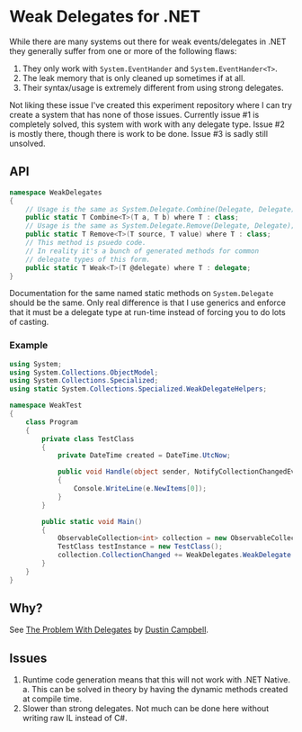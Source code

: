 # Weak Delegates for .NET

While there are many systems out there for weak events/delegates in .NET they generally suffer from one or more of the following flaws:

1. They only work with `System.EventHander` and `System.EventHander<T>`.
2. The leak memory that is only cleaned up sometimes if at all.
3. Their syntax/usage is extremely different from using strong delegates.

Not liking these issue I've created this experiment repository where I can try create a system that has none of those issues. Currently issue #1 is completely solved, this system with work with any delegate type. Issue #2 is mostly there, though there is work to be done. Issue #3 is sadly still unsolved.

## API

```csharp
namespace WeakDelegates
{
    // Usage is the same as System.Delegate.Combine(Delegate, Delegate);
    public static T Combine<T>(T a, T b) where T : class;
    // Usage is the same as System.Delegate.Remove(Delegate, Delegate);
    public static T Remove<T>(T source, T value) where T : class;
    // This method is psuedo code.
    // In reality it's a bunch of generated methods for common
    // delegate types of this form.
    public static T Weak<T>(T @delegate) where T : delegate;
}
```

Documentation for the same named static methods on `System.Delegate` should be the same. Only real difference is that I use generics and enforce that it must be a delegate type at run-time instead of forcing you to do lots of casting.

### Example

```csharp
using System;
using System.Collections.ObjectModel;
using System.Collections.Specialized;
using static System.Collections.Specialized.WeakDelegateHelpers;

namespace WeakTest
{
    class Program
    {
        private class TestClass
        {
            private DateTime created = DateTime.UtcNow;

            public void Handle(object sender, NotifyCollectionChangedEventArgs e)
            {
                Console.WriteLine(e.NewItems[0]);
            }
        }

        public static void Main()
        {
            ObservableCollection<int> collection = new ObservableCollection<int>();
            TestClass testInstance = new TestClass();
            collection.CollectionChanged += WeakDelegates.WeakDelegate.Combine<NotifyCollectionChangedEventHandler>(null, testInstance.Handle);
        }
    }
}

```

## Why?

See [The Problem With Delegates](https://web.archive.org/web/20150327023026/http://diditwith.net/PermaLink,guid,fcf59145-3973-468a-ae66-aaa8df9161c7.aspx) by [Dustin Campbell](https://twitter.com/dcampbell).

## Issues

1. Runtime code generation means that this will not work with .NET Native.
   a. This can be solved in theory by having the dynamic methods created at compile time.
2. Slower than strong delegates. Not much can be done here without writing raw IL instead of C#.